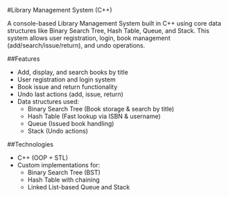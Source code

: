 #Library Management System (C++)

A console-based Library Management System built in C++ using core data structures like Binary Search Tree, Hash Table, Queue, and Stack. This system allows user registration, login, book management (add/search/issue/return), and undo operations.

##Features

- Add, display, and search books by title
- User registration and login system
- Book issue and return functionality
- Undo last actions (add, issue, return)
- Data structures used:
  - Binary Search Tree (Book storage & search by title)
  - Hash Table (Fast lookup via ISBN & username)
  - Queue (Issued book handling)
  - Stack (Undo actions)

##Technologies

- C++ (OOP + STL)
- Custom implementations for:
  - Binary Search Tree (BST)
  - Hash Table with chaining
  - Linked List-based Queue and Stack
